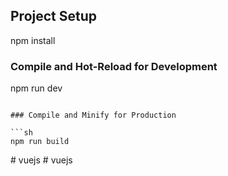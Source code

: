 
## Project Setup


npm install


### Compile and Hot-Reload for Development


npm run dev
```

### Compile and Minify for Production

```sh
npm run build
```
#   v u e j s 
 
 #   v u e j s 
 
 
